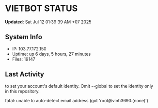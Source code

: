 # VIETBOT STATUS
**Updated**: Sat Jul 12 01:39:39 AM +07 2025

## System Info
- IP: 103.77.172.150
- Uptime: up 6 days, 5 hours, 27 minutes
- Files: 19147

## Last Activity

to set your account's default identity.
Omit --global to set the identity only in this repository.

fatal: unable to auto-detect email address (got 'root@vinh3690.(none)')
